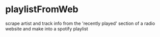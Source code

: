 # playlistFromWeb
scrape artist and track info from the 'recently played' section of a radio website and make into a spotify playlist
